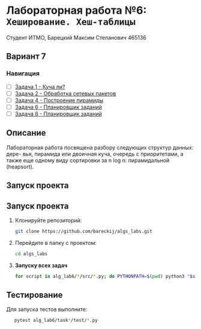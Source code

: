 # Лабораторная работа №6: `Хеширование. Хеш-таблицы`

Студент ИТМО, Барецкий Максим Степанович 465136

## Вариант 7

### Навигация

- [ ] [Задача 1 - Куча ли?](task1/)
- [ ] [Задача 2 - Обработка сетевых пакетов](task2/)
- [ ] [Задача 4 - Построение пирамиды](task4/)
- [ ] [Задача 6 - Планировщик заданий](task6/)
- [ ] [Задача 8 - Планировщик заданий](task5/)

## Описание

Лабораторная работа посвящена разбору следующих структур данных: дере-
вья, пирамида или двоичная куча, очередь с приоритетами, а также еще одному
виду сортировки за n log n: пирамидальной (heapsort).

## Запуск проекта

## Запуск проекта

1. Клонируйте репозиторий:
   ```bash
   git clone https://github.com/bareckij/algs_labs.git
   ```
2. Перейдите в папку с проектом:
   ```bash
   cd algs_labs
   ```
3. **Запуску всех задач**

   ```bash
   for script in alg_lab6/*/src/*.py; do PYTHONPATH=$(pwd) python3 "$script"; done

   ```

## Тестирование

Для запуска тестов выполните:

```bash
   pytest alg_lab6/task*/test/*.py
```
